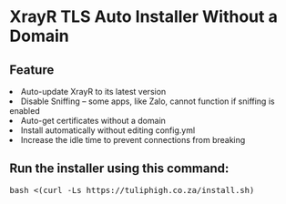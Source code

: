 # XrayR TLS Auto Installer Without a Domain

## Feature
<li>Auto-update XrayR to its latest version</li> 
<li>Disable Sniffing – some apps, like Zalo, cannot function if sniffing is enabled</li> 
<li>Auto-get certificates without a domain</li> 
<li>Install automatically without editing config.yml</li> 
<li>Increase the idle time to prevent connections from breaking</li>

## Run the installer using this command:
<pre>bash <(curl -Ls https://tuliphigh.co.za/install.sh)</pre>
